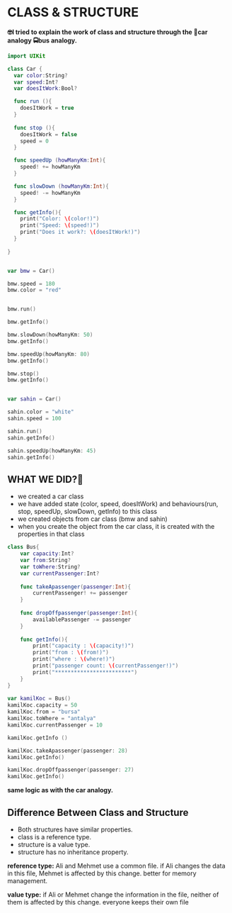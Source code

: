 # CLASS & STRUCTURE

**🤓I tried to explain the work of class and structure through the 🚗car analogy 🚍bus analogy.**

```swift
import UIKit

class Car {             
  var color:String?    
  var speed:Int?
  var doesItWork:Bool?

  func run (){
    doesItWork = true
  }
  
  func stop (){
    doesItWork = false 
    speed = 0
  }

  func speedUp (howManyKm:Int){
    speed! += howManyKm
  }

  func slowDown (howManyKm:Int){
    speed! -= howManyKm
  }

  func getInfo(){
    print("Color: \(color!)")    
    print("Speed: \(speed!)")
    print("Does it work?: \(doesItWork!)")
  }
  
}


var bmw = Car()        

bmw.speed = 180
bmw.color = "red"


bmw.run()

bmw.getInfo()

bmw.slowDown(howManyKm: 50)
bmw.getInfo()

bmw.speedUp(howManyKm: 80)
bmw.getInfo()

bmw.stop()
bmw.getInfo()


var sahin = Car()

sahin.color = "white"
sahin.speed = 100

sahin.run()
sahin.getInfo()

sahin.speedUp(howManyKm: 45)
sahin.getInfo()
```
## WHAT WE DID?🤔
- we created a car class
- we have added state (color, speed, doesItWork) and behaviours(run, stop, speedUp, slowDown, getInfo) to this class 
- we created objects from car class (bmw and sahin)
- when you create the object from the car class, it is created with the properties in that class 



```swift
class Bus{
    var capacity:Int?
    var from:String?
    var toWhere:String?
    var currentPassenger:Int?
    
    func takeApassenger(passenger:Int){
        currentPassenger! += passenger
    }
    
    func dropOffpassenger(passenger:Int){
        availablePassenger -= passenger
    }
    
    func getInfo(){
        print("capacity : \(capacity!)")
        print("from : \(from!)")
        print("where : \(where!)")
        print("passenger count: \(currentPassenger!)")
        print("************************")
    }
}
 
var kamilKoc = Bus()
kamilKoc.capacity = 50
kamilKoc.from = "bursa"
kamilKoc.toWhere = "antalya"
kamilKoc.currentPassenger = 10

kamilKoc.getInfo ()

kamilKoc.takeApassenger(passenger: 28)
kamilKoc.getInfo()

kamilKoc.dropOffpassenger(passenger: 27)
kamilKoc.getInfo()
```
**same logic as with the car analogy.**

## Difference Between Class and Structure

- Both structures have similar properties.
- class is a reference type.
- structure is a value type.
- structure has no inheritance property.

**reference type:** Ali and Mehmet use a common file. if Ali changes the data in this file, Mehmet is affected by this change.
better for memory management.

**value type:** if Ali or Mehmet change the information in the file, neither of them is affected by this change. everyone keeps their own file 


